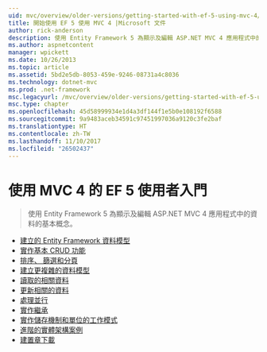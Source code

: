 ```yaml
---
uid: mvc/overview/older-versions/getting-started-with-ef-5-using-mvc-4/index
title: 開始使用 EF 5 使用 MVC 4 |Microsoft 文件
author: rick-anderson
description: 使用 Entity Framework 5 為顯示及編輯 ASP.NET MVC 4 應用程式中的資料的基本概念。
ms.author: aspnetcontent
manager: wpickett
ms.date: 10/26/2013
ms.topic: article
ms.assetid: 5bd2e5db-8053-459e-9246-08731a4c8036
ms.technology: dotnet-mvc
ms.prod: .net-framework
msc.legacyurl: /mvc/overview/older-versions/getting-started-with-ef-5-using-mvc-4
msc.type: chapter
ms.openlocfilehash: 45d58999934e1d4a3df144f1e5b0e108192f6588
ms.sourcegitcommit: 9a9483aceb34591c97451997036a9120c3fe2baf
ms.translationtype: HT
ms.contentlocale: zh-TW
ms.lasthandoff: 11/10/2017
ms.locfileid: "26502437"
---
```

<a name="getting-started-with-ef-5-using-mvc-4"></a>使用 MVC 4 的 EF 5 使用者入門
====================
> 使用 Entity Framework 5 為顯示及編輯 ASP.NET MVC 4 應用程式中的資料的基本概念。


- [建立的 Entity Framework 資料模型](creating-an-entity-framework-data-model-for-an-asp-net-mvc-application.md)
- [實作基本 CRUD 功能](implementing-basic-crud-functionality-with-the-entity-framework-in-asp-net-mvc-application.md)
- [排序、 篩選和分頁](sorting-filtering-and-paging-with-the-entity-framework-in-an-asp-net-mvc-application.md)
- [建立更複雜的資料模型](creating-a-more-complex-data-model-for-an-asp-net-mvc-application.md)
- [讀取的相關資料](reading-related-data-with-the-entity-framework-in-an-asp-net-mvc-application.md)
- [更新相關的資料](updating-related-data-with-the-entity-framework-in-an-asp-net-mvc-application.md)
- [處理並行](handling-concurrency-with-the-entity-framework-in-an-asp-net-mvc-application.md)
- [實作繼承](implementing-inheritance-with-the-entity-framework-in-an-asp-net-mvc-application.md)
- [實作儲存機制和單位的工作模式](implementing-the-repository-and-unit-of-work-patterns-in-an-asp-net-mvc-application.md)
- [進階的實體架構案例](advanced-entity-framework-scenarios-for-an-mvc-web-application.md)
- [建置章下載](building-the-ef5-mvc4-chapter-downloads.md)
